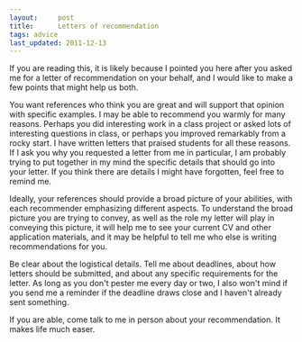 ```yaml
---
layout:     post
title:      Letters of recommendation
tags: advice
last_updated: 2011-12-13
---
```


If you are reading this, it is likely because I pointed you here after you
asked me for a letter of recommendation on your behalf, and I would like to
make a few points that might help us both.

You want references who think you are great and will support that opinion
with specific examples.  I may be able to recommend you warmly for many
reasons.  Perhaps you did interesting work in a class project or asked lots of
interesting questions in class, or perhaps you improved remarkably from a rocky
start.  I have written letters that praised students for all these reasons.  If
I ask you why you requested a letter from me in particular, I am probably
trying to put together in my mind the specific details that should go into your
letter.  If you think there are details I might have forgotten, feel free to
remind me.

Ideally, your references should provide a broad picture of your abilities,
with each recommender emphasizing different aspects.  To understand the broad
picture you are trying to convey, as well as the role my letter will play in
conveying this picture, it will help me to see your current CV and other
application materials, and it may be helpful to tell me who else is writing
recommendations for you.

Be clear about the logistical details.  Tell me about deadlines, about how
letters should be submitted, and about any specific requirements for the
letter.  As long as you don't pester me every day or two, I also won't mind if
you send me a reminder if the deadline draws close and I haven't already sent
something.  

If you are able, come talk to me in person about your recommendation.  It
makes life much easer.

